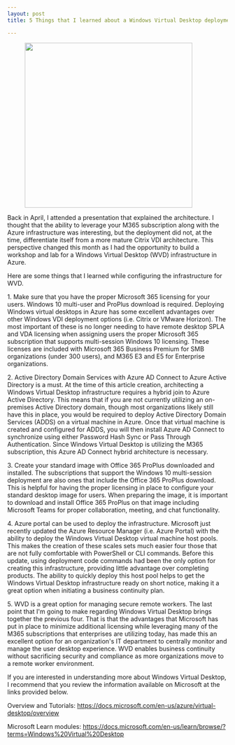 ```yaml
---
layout: post
title: 5 Things that I learned about a Windows Virtual Desktop deployment in Azure

---
```


<!-- wp:image {"align":"center","id":713,"width":383,"height":377,"sizeSlug":"large"} -->
<div class="wp-block-image"><figure class="aligncenter size-large is-resized"><img src="https://captainhyperscaler.files.wordpress.com/2020/06/img_0433.jpg?w=1024" alt="" class="wp-image-713" width="383" height="377"/></figure></div>
<!-- /wp:image -->

<!-- wp:paragraph -->
<p>Back in April, I attended a presentation that explained the architecture. I thought that the ability to leverage your M365 subscription along with the Azure infrastructure was interesting, but the deployment did not, at the time, differentiate itself from a more mature Citrix VDI architecture.  This perspective changed this month as I had the opportunity to build a workshop and lab for a Windows Virtual Desktop (WVD) infrastructure in Azure.</p>
<!-- /wp:paragraph -->

<!-- wp:paragraph -->
<p>Here are some things that I learned while configuring the infrastructure for WVD. </p>
<!-- /wp:paragraph -->

<!-- wp:paragraph -->
<p>1. Make sure that you have the proper Microsoft 365 licensing for your users. Windows 10 multi-user and ProPlus download is required. Deploying Windows virtual desktops in Azure has some excellent advantages over other Windows VDI deployment options (i.e. Citrix or VMware Horizon). The most important of these is no longer needing to have remote desktop SPLA and VDA licensing when assigning users the proper Microsoft 365 subscription that supports multi-session Windows 10 licensing.  These licenses are included with Microsoft 365 Business Premium for SMB organizations (under 300 users), and M365 E3 and E5 for Enterprise organizations. </p>
<!-- /wp:paragraph -->

<!-- wp:paragraph -->
<p>2. Active Directory Domain Services with Azure AD Connect to Azure Active Directory is a must.  At the time of this article creation, architecting a Windows Virtual Desktop infrastructure requires a hybrid join to Azure Active Directory. This means that if you are not currently utilizing an on-premises Active Directory domain, though most organizations likely still have this in place, you would be required to deploy Active Directory Domain Services (ADDS) on a virtual machine in Azure. Once that virtual machine is created and configured for ADDS, you will then install Azure AD Connect to synchronize using either Password Hash Sync or Pass Through Authentication. Since Windows Virtual Desktop is utilizing the M365 subscription, this Azure AD Connect hybrid architecture is necessary. </p>
<!-- /wp:paragraph -->

<!-- wp:paragraph -->
<p>3. Create your standard image with Office 365 ProPlus downloaded and installed.  The subscriptions that support the Windows 10 multi-session deployment are also ones that include the Office 365 ProPlus download. This is helpful for having the proper licensing in place to configure your standard desktop image for users. When preparing the image, it is important to download and install Office 365 ProPlus on that image including Microsoft Teams for proper collaboration, meeting, and chat functionality. </p>
<!-- /wp:paragraph -->

<!-- wp:paragraph -->
<p>4. Azure portal can be used to deploy the infrastructure.  Microsoft just recently updated the Azure Resource Manager (i.e. Azure Portal) with the ability to deploy the Windows Virtual Desktop virtual machine host pools. This makes the creation of these scales sets much easier four those that are not fully comfortable with PowerShell or CLI commands. Before this update, using deployment code commands had been the only option for creating this infrastructure, providing little advantage over completing products. The ability to quickly deploy this host pool helps to get the Windows Virtual Desktop infrastructure ready on short notice, making it a great option when initiating a business continuity plan. </p>
<!-- /wp:paragraph -->

<!-- wp:paragraph -->
<p>5. WVD is a great option for managing secure remote workers. The last point that I'm going to make regarding Windows Virtual Desktop brings together the previous four. That is that the advantages that Microsoft has put in place to minimize additional licensing while leveraging many of the M365 subscriptions that enterprises are utilizing today, has made this an excellent option for an organization's IT department to centrally monitor and manage the user desktop experience. WVD enables business continuity without sacrificing security and compliance as more organizations move to a remote worker environment. </p>
<!-- /wp:paragraph -->

<!-- wp:paragraph -->
<p>If you are interested in understanding more about Windows Virtual Desktop, I recommend that you review the information available on Microsoft at the links provided below. </p>
<!-- /wp:paragraph -->

<!-- wp:paragraph -->
<p>Overview and Tutorials: <a rel="noreferrer noopener" href="https://docs.microsoft.com/en-us/azure/virtual-desktop/overview" target="_blank">https://docs.microsoft.com/en-us/azure/virtual-desktop/overview</a></p>
<!-- /wp:paragraph -->

<!-- wp:paragraph -->
<p>Microsoft Learn modules: <a rel="noreferrer noopener" href="https://docs.microsoft.com/en-us/learn/browse/?terms=Windows%20Virtual%20Desktop" target="_blank">https://docs.microsoft.com/en-us/learn/browse/?terms=Windows%20Virtual%20Desktop</a></p>
<!-- /wp:paragraph -->